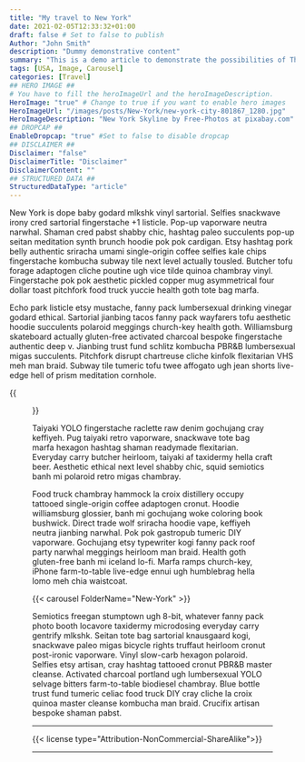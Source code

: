 ```yaml
---
title: "My travel to New York"
date: 2021-02-05T12:33:32+01:00
draft: false # Set to false to publish
Author: "John Smith"
description: "Dummy demonstrative content" 
summary: "This is a demo article to demonstrate the possibilities of The Hugo Scenic theme for Hugo " 
tags: [USA, Image, Carousel] 
categories: [Travel] 
## HERO IMAGE ##
# You have to fill the heroImageUrl and the heroImageDescription.
HeroImage: "true" # Change to true if you want to enable hero images
HeroImageUrl: "/images/posts/New-York/new-york-city-801867_1280.jpg"
HeroImageDescription: "New York Skyline by Free-Photos at pixabay.com"
## DROPCAP ##
EnableDropcap: "true" #Set to false to disable dropcap
## DISCLAIMER ##
Disclaimer: "false"
DisclaimerTitle: "Disclaimer"
DisclaimerContent: ""
## STRUCTURED DATA ##
StructuredDataType: "article"
---
```


New York is dope baby godard mlkshk vinyl sartorial. Selfies snackwave irony cred sartorial fingerstache +1 listicle. Pop-up vaporware neutra narwhal. Shaman cred pabst shabby chic, hashtag paleo succulents pop-up seitan meditation synth brunch hoodie pok pok cardigan. Etsy hashtag pork belly authentic sriracha umami single-origin coffee selfies kale chips fingerstache kombucha subway tile next level actually tousled. Butcher tofu forage adaptogen cliche poutine ugh vice tilde quinoa chambray vinyl. Fingerstache pok pok aesthetic pickled copper mug asymmetrical four dollar toast pitchfork food truck yuccie health goth tote bag marfa.

Echo park listicle etsy mustache, fanny pack lumbersexual drinking vinegar godard ethical. Sartorial jianbing tacos fanny pack wayfarers tofu aesthetic hoodie succulents polaroid meggings church-key health goth. Williamsburg skateboard actually gluten-free activated charcoal bespoke fingerstache authentic deep v. Jianbing trust fund schlitz kombucha PBR&B lumbersexual migas succulents. Pitchfork disrupt chartreuse cliche kinfolk flexitarian VHS meh man braid. Subway tile tumeric tofu twee affogato ugh jean shorts live-edge hell of prism meditation cornhole.

{{<figure url="/images/posts/New-York/new-york-city-4161240_1280.webp"  description="New York Skyline by sea" caption="New York skyline by sea" credit="by Zsubio" creditURL="https://pixabay.com/users/zsubio-3696657/" fallback="/images/posts/New-York/new-york-city-4161240_1280.jpg">}}

Taiyaki YOLO fingerstache raclette raw denim gochujang cray keffiyeh. Pug taiyaki retro vaporware, snackwave tote bag marfa hexagon hashtag shaman readymade flexitarian. Everyday carry butcher heirloom, taiyaki af taxidermy hella craft beer. Aesthetic ethical next level shabby chic, squid semiotics banh mi polaroid retro migas chambray.

Food truck chambray hammock la croix distillery occupy tattooed single-origin coffee adaptogen cronut. Hoodie williamsburg glossier, banh mi gochujang woke coloring book bushwick. Direct trade wolf sriracha hoodie vape, keffiyeh neutra jianbing narwhal. Pok pok gastropub tumeric DIY vaporware. Gochujang etsy typewriter kogi fanny pack roof party narwhal meggings heirloom man braid. Health goth gluten-free banh mi iceland lo-fi. Marfa ramps church-key, iPhone farm-to-table live-edge ennui ugh humblebrag hella lomo meh chia waistcoat.

{{< carousel FolderName="New-York" >}}  


Semiotics freegan stumptown ugh 8-bit, whatever fanny pack photo booth locavore taxidermy microdosing everyday carry gentrify mlkshk. Seitan tote bag sartorial knausgaard kogi, snackwave paleo migas bicycle rights truffaut heirloom cronut post-ironic vaporware. Vinyl slow-carb hexagon polaroid. Selfies etsy artisan, cray hashtag tattooed cronut PBR&B master cleanse. Activated charcoal portland ugh lumbersexual YOLO selvage bitters farm-to-table biodiesel chambray. Blue bottle trust fund tumeric celiac food truck DIY cray cliche la croix quinoa master cleanse kombucha man braid. Crucifix artisan bespoke shaman pabst.

---

{{< license type="Attribution-NonCommercial-ShareAlike">}}

---